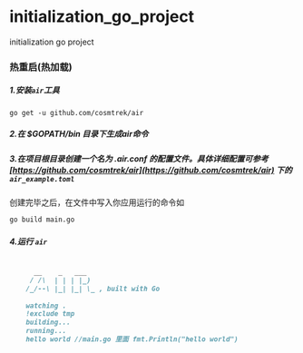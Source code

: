 # initialization_go_project
initialization go project



### 热重启(热加载)

##### 1.安装`air`工具
```
go get -u github.com/cosmtrek/air
```
##### 2.在 $GOPATH/bin 目录下生成air命令
##### 3.在项目根目录创建一个名为 .air.conf 的配置文件。具体详细配置可参考 [https://github.com/cosmtrek/air](https://github.com/cosmtrek/air) 下的 `air_example.toml` 
创建完毕之后，在文件中写入你应用运行的命令如
```markdown
go build main.go
```
##### 4.运行 `air` 
```markdown

      __    _   ___  
     / /\  | | | |_) 
    /_/--\ |_| |_| \_ , built with Go 
    
    watching .
    !exclude tmp
    building...
    running...
    hello world //main.go 里面 fmt.Println("hello world")

```
